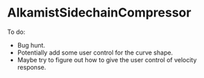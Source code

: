# AlkamistSidechainCompressor

To do:
- Bug hunt.
- Potentially add some user control for the curve shape.
- Maybe try to figure out how to give the user control of velocity response.